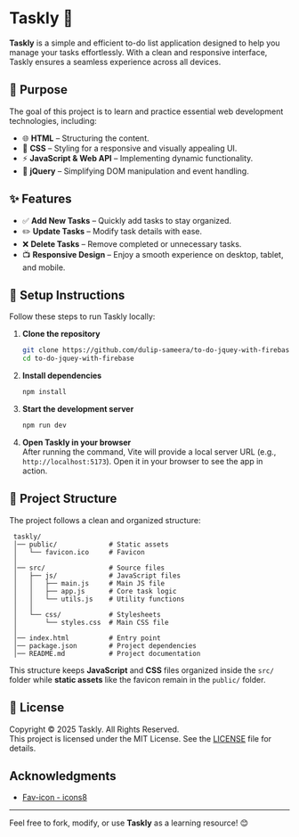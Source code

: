 # Taskly 📝

**Taskly** is a simple and efficient to-do list application designed to help you manage your tasks effortlessly. With a clean and responsive interface, Taskly ensures a seamless experience across all devices.

## 🎯 Purpose
The goal of this project is to learn and practice essential web development technologies, including:
- 🌐 **HTML** – Structuring the content.
- 🎨 **CSS** – Styling for a responsive and visually appealing UI.
- ⚡ **JavaScript & Web API** – Implementing dynamic functionality.
- 🔄 **jQuery** – Simplifying DOM manipulation and event handling.

## ✨ Features
- ✅ **Add New Tasks** – Quickly add tasks to stay organized.
- ✏️ **Update Tasks** – Modify task details with ease.
- ❌ **Delete Tasks** – Remove completed or unnecessary tasks.
- 📺 **Responsive Design** – Enjoy a smooth experience on desktop, tablet, and mobile.

## 🚀 Setup Instructions
Follow these steps to run Taskly locally:

1. **Clone the repository**
   ```sh  
   git clone https://github.com/dulip-sameera/to-do-jquey-with-firebase.git
   cd to-do-jquey-with-firebase  
   ```  

2. **Install dependencies**
   ```sh  
   npm install  
   ```  

3. **Start the development server**
   ```sh  
   npm run dev  
   ```  

4. **Open Taskly in your browser**  
   After running the command, Vite will provide a local server URL (e.g., `http://localhost:5173`). Open it in your browser to see the app in action.

## 💁 Project Structure
The project follows a clean and organized structure:

```
 taskly/  
 │── public/             # Static assets  
 │   └── favicon.ico     # Favicon  
 │  
 │── src/                # Source files  
 │   ├── js/             # JavaScript files  
 │   │   ├── main.js     # Main JS file  
 │   │   ├── app.js      # Core task logic  
 │   │   └── utils.js    # Utility functions  
 │   │  
 │   └── css/            # Stylesheets  
 │       └── styles.css  # Main CSS file  
 │  
 │── index.html          # Entry point  
 │── package.json        # Project dependencies  
 │── README.md           # Project documentation  
```

This structure keeps **JavaScript** and **CSS** files organized inside the `src/` folder while **static assets** like the favicon remain in the `public/` folder.

## 📝 License
Copyright &copy; 2025 Taskly. All Rights Reserved.  
This project is licensed under the MIT License. See the [LICENSE](LICENSE.txt) file for details.

## Acknowledgments
- [Fav-icon - icons8](https://icons8.com/icon/wK6CuxcefgtM/tasklist)

---

Feel free to fork, modify, or use **Taskly** as a learning resource! 😊  